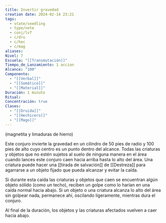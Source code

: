 ```yaml
---
title: Invertir gravedad
creation date: 2024-02-14 23:21
tags:
  - state/seedling
  - type/note
  - conj/lv7
  - c/dru
  - c/hec
  - c/mag
aliases: 
Nivel: 7
Escuela: "[[Transmutación]]"
Tiempo_de_Lanzamiento: 1 accion
Alcance: "100"
Componente:
  - "[[Verbal]]"
  - "[[Somático]]"
  - "[[Material]]"
Duración: 1 minuto
Ritual: 
Concentración: true
Clases:
  - "[[Druida]]"
  - "[[Hechicero]]"
  - "[[Mago]]"
---
```

(magnetita y limaduras de hierro)

Este conjuro invierte la gravedad en un cilindro de 50 pies de radio y 100 pies de alto cuyo centro es un punto dentro del alcance. Todas las criaturas y objetos que no estén sujetos al suelo de ninguna manera en el área cuando lances este conjuro caen hacia arriba hasta lo alto del área. Una criatura puede hacer una [[tirada de salvación]] de [[Destreza]] para agarrarse a un objeto fijado que pueda alcanzar y evitar la caída.

Si durante esta caída las criaturas y objetos que caen se encuentran algún objeto sólido (como un techo), reciben un golpe como lo harían en una caída normal hacia abajo. Si un objeto o una criatura alcanza lo alto del área sin golpear nada, permanece ahí, oscilando ligeramente, mientras dura el conjuro.

Al final de la duración, los objetos y las criaturas afectados vuelven a caer hacia abajo.
